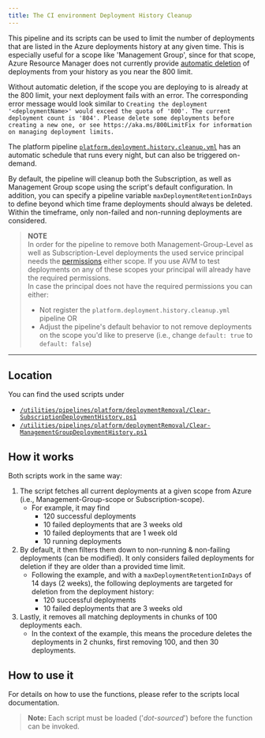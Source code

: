 ```yaml
---
title: The CI environment Deployment History Cleanup
---
```


This pipeline and its scripts can be used to limit the number of deployments that are listed in the Azure deployments history at any given time. This is especially useful for a scope like 'Management Group', since for that scope, Azure Resource Manager does not currently provide [automatic deletion](https://learn.microsoft.com/en-us/azure/azure-resource-manager/templates/deployment-history-deletions?tabs=azure-powershell) of deployments from your history as you near the 800 limit.

Without automatic deletion, if the scope you are deploying to is already at the 800 limit, your next deployment fails with an error. The corresponding error message would look similar to `Creating the deployment '<deploymentName>' would exceed the quota of '800'. The current deployment count is '804'. Please delete some deployments before creating a new one, or see https://aka.ms/800LimitFix for information on managing deployment limits.`

The platform pipeline [`platform.deployment.history.cleanup.yml`](https://github.com/Azure/bicep-registry-modules/blob/main/.github/workflows/platform.deployment.history.cleanup.yml) has an automatic schedule that runs every night, but can also be triggered on-demand.

By default, the pipeline will cleanup both the Subscription, as well as Management Group scope using the script's default configuration. In addition, you can specify a pipeline variable `maxDeploymentRetentionInDays` to define beyond which time frame deployments should always be deleted. Within the timeframe, only non-failed and non-running deployments are considered.

> **NOTE**<br> In order for the pipeline to remove both Management-Group-Level as well as Subscription-Level deployments the used service principal needs the [permissions](https://learn.microsoft.com/en-us/azure/azure-resource-manager/templates/deployment-history-deletions?tabs=azure-powershell#required-permissions) either scope. If you use AVM to test deployments on any of these scopes your principal will already have the required permissions. <br>
> In case the principal does not have the required permissions you can either:
> - Not register the `platform.deployment.history.cleanup.yml` pipeline OR
> - Adjust the pipeline's default behavior to not remove deployments on the scope you'd like to preserve (i.e., change `default: true` to `default: false`)

---

## Location

You can find the used scripts under

- [`/utilities/pipelines/platform/deploymentRemoval/Clear-SubscriptionDeploymentHistory.ps1`](https://github.com/Azure/bicep-registry-modules/blob/main/utilities/pipelines/platform/deploymentRemoval/Clear-SubscriptionDeploymentHistory.ps1)
- [`/utilities/pipelines/platform/deploymentRemoval/Clear-ManagementGroupDeploymentHistory.ps1`](https://github.com/Azure/bicep-registry-modules/blob/main/utilities/pipelines/platform/deploymentRemoval/Clear-ManagementGroupDeploymentHistory.ps1)

## How it works

Both scripts work in the same way:

1. The script fetches all current deployments at a given scope from Azure (i.e., Management-Group-scope or Subscription-scope).
   - For example, it may find
     - 120 successful deployments
     - 10 failed deployments that are 3 weeks old
     - 10 failed deployments that are 1 week old
     - 10 running deployments
1. By default, it then filters them down to non-running & non-failing deployments (can be modified). It only considers failed deployments for deletion if they are older than a provided time limit.
   - Following the example, and with a `maxDeploymentRetentionInDays` of 14 days (2 weeks), the following deployments are targeted for deletion from the deployment history:
     - 120 successful deployments
     - 10 failed deployments that are 3 weeks old
1. Lastly, it removes all matching deployments in chunks of 100 deployments each.
   - In the context of the example, this means the procedure deletes the deployments in 2 chunks, first removing 100, and then 30 deployments.

## How to use it

For details on how to use the functions, please refer to the scripts local documentation.

> **Note:** Each script must be loaded ('*dot-sourced*') before the function can be invoked.
